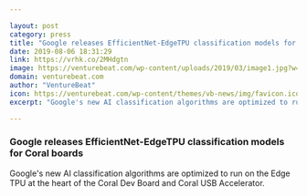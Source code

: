 ```yaml
---

layout: post
category: press
title: "Google releases EfficientNet-EdgeTPU classification models for Coral boards"
date: 2019-08-06 18:31:29
link: https://vrhk.co/2MHdgtn
image: https://venturebeat.com/wp-content/uploads/2019/03/image1.jpg?w=1200&strip=all
domain: venturebeat.com
author: "VentureBeat"
icon: https://venturebeat.com/wp-content/themes/vb-news/img/favicon.ico
excerpt: "Google's new AI classification algorithms are optimized to run on the Edge TPU at the heart of the Coral Dev Board and Coral USB Accelerator."

---
```


### Google releases EfficientNet-EdgeTPU classification models for Coral boards

Google's new AI classification algorithms are optimized to run on the Edge TPU at the heart of the Coral Dev Board and Coral USB Accelerator.